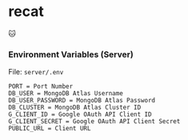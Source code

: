# recat
🐱

### Environment Variables (Server)
File: `server/.env`
```
PORT = Port Number
DB_USER = MongoDB Atlas Username
DB_USER_PASSWORD = MongoDB Atlas Password
DB_CLUSTER = MongoDB Atlas Cluster ID
G_CLIENT_ID = Google OAuth API Client ID
G_CLIENT_SECRET = Google OAuth API Client Secret
PUBLIC_URL = Client URL
```
